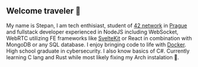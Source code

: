 ## Welcome traveler 📜
My name is Stepan, I am tech enthisiast, student of [42 network](https://www.42network.org/) in [Prague](https://www.42prague.com/) and fullstack developer experienced in NodeJS including WebSocket, WebRTC utilizing FE frameworks like [SvelteKit](https://github.com/sveltejs/kit) or React in combination with MongoDB or any SQL database. I enjoy bringing code to life with [Docker](https://github.com/docker). High school graduate in cybersecurity. I also know basics of C#. Currently learning C lang and Rust while most likely fixing my Arch instalation 👾.
